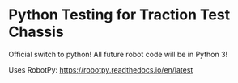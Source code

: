 # Python Testing for Traction Test Chassis

Official switch to python! All future robot code will be in Python 3!

Uses RobotPy: https://robotpy.readthedocs.io/en/latest
